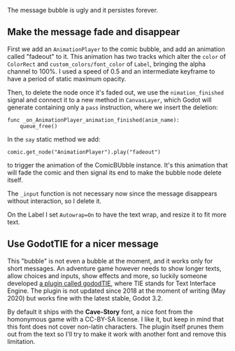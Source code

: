 The message bubble is ugly and it persistes forever.

## Make the message fade and disappear

First we add an `AnimationPlayer` to the comic bubble, and add an animation called "fadeout" to it.
This animation has two tracks which alter the `color` of `ColorRect` and `custom_colors/font_color` of `Label`,
bringing the alpha channel to 100%. I used a speed of 0.5 and an intermediate keyframe to have a period of static
maximum opacity.

Then, to delete the node once it's faded out, we use the `nimation_finished` signal and connect it to a new method in
`CanvasLayer`, which Godot will generate containing only a `pass` instruction, where we insert the deletion:

```GDScript
func _on_AnimationPlayer_animation_finished(anim_name):
	queue_free()
```
In the `say` static method we add:

```GDScript
comic.get_node("AnimationPlayer").play("fadeout")
```

to trigger the animation of the ComicBUbble instance. It's this animation that will fade the comic and then signal its
end to make the bubble node delete itself.

The `_input` function is not necessary now since the message disappears without interaction, so I delete it.

On the Label I set `Autowrap=On` to have the text wrap, and resize it to fit more text.

## Use GodotTIE for a nicer message

This "bubble" is not even a bubble at the moment, and it works only for short messages. An adventure game however needs
to show longer texts, allow choices and inputs, show effects and more, so luckily someone developed
[a plugin called gododTIE](https://github.com/henriquelalves/GodotTIE), where TIE stands for Text Interface Engine.
The plugin is not updated since 2018 at the moment of writing (May 2020) but works fine with the latest stable,
Godot 3.2.

By default it ships with the __Cave-Story__ font, a nice font from the homonymous game with a CC-BY-SA license.
I like it, but keep in mind that this font does not cover non-latin characters. The plugin itself prunes them out from
the text so I'll try to make it work with another font and remove this limitation.
